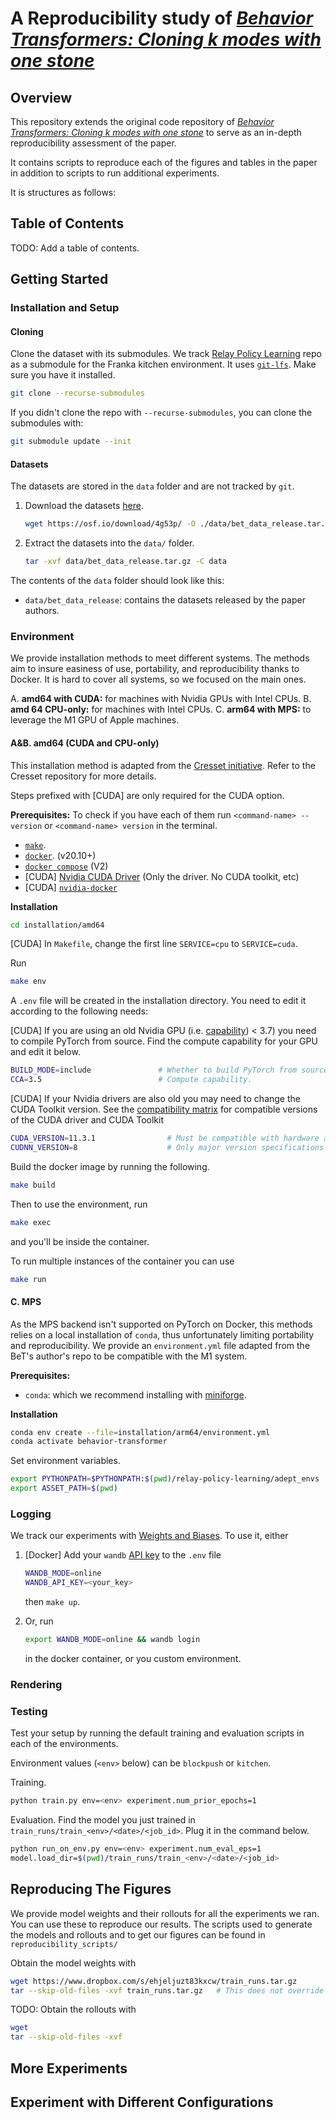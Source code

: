 # A Reproducibility study of [_Behavior Transformers: Cloning k modes with one stone_](https://github.com/notmahi/bet)

## Overview

This repository extends the original code repository of [_Behavior Transformers: Cloning k modes with one
stone_](https://github.com/notmahi/bet) to serve as an in-depth reproducibility assessment of the paper.

It contains scripts to reproduce each of the figures and tables in the paper in addition to scripts to run additional
experiments.

It is structures as follows:

## Table of Contents
TODO: Add a table of contents.

## Getting Started

### Installation and Setup

#### Cloning

Clone the dataset with its submodules.
We track [Relay Policy Learning](https://github.com/google-research/relay-policy-learning) repo as a submodule for the
Franka kitchen environment.
It uses [`git-lfs`](https://git-lfs.github.com/). Make sure you have it installed.

```bash
git clone --recurse-submodules
```

If you didn't clone the repo with `--recurse-submodules`, you can clone the submodules with:

```bash
git submodule update --init
```

#### Datasets

The datasets are stored in the `data` folder and are not tracked by `git`.

1. Download the datasets [here](https://osf.io/download/4g53p/).
   ```bash
   wget https://osf.io/download/4g53p/ -O ./data/bet_data_release.tar.gz
   ```
2. Extract the datasets into the `data/` folder.

   ```bash
   tar -xvf data/bet_data_release.tar.gz -C data
   ```

The contents of the `data` folder should look like this:

* `data/bet_data_release`: contains the datasets released by the paper authors.

### Environment

We provide installation methods to meet different systems.
The methods aim to insure easiness of use, portability, and reproducibility thanks to Docker.
It is hard to cover all systems, so we focused on the main ones.

A. **amd64 with CUDA:** for machines with Nvidia GPUs with Intel CPUs.
B. **amd 64 CPU-only:** for machines with Intel CPUs.
C. **arm64 with MPS:** to leverage the M1 GPU of Apple machines.

#### A&B. amd64 (CUDA and CPU-only)

This installation method is adapted from the [Cresset initiative](https://github.com/cresset-template/cresset).
Refer to the Cresset repository for more details.

Steps prefixed with [CUDA] are only required for the CUDA option.

**Prerequisites:**
To check if you have each of them run `<command-name> --version` or `<command-name> version` in the terminal.

* [`make`](https://cmake.org/install/).
* [`docker`](https://docs.docker.com/get-docker/). (v20.10+)
* [`docker compose`](https://docs.docker.com/compose/install/) (V2)
* [CUDA] [Nvidia CUDA Driver](https://www.nvidia.com/download/index.aspx) (Only the driver. No CUDA toolkit, etc)
* [CUDA] [`nvidia-docker`](https://docs.nvidia.com/datacenter/cloud-native/container-toolkit/install-guide.html#docker)

**Installation**

```bash
cd installation/amd64
```

[CUDA] In `Makefile`, change the first line `SERVICE=cpu` to `SERVICE=cuda`.

Run

```bash
make env
```

A `.env` file will be created in the installation directory. You need to edit it according to the following needs:

[CUDA] If you are using an old Nvidia GPU (i.e. [capability](https://developer.nvidia.com/cuda-gpus#compute)) < 3.7) you
need to compile PyTorch from source.
Find the compute capability for your GPU and edit it below.

```bash
BUILD_MODE=include               # Whether to build PyTorch from source.
CCA=3.5                          # Compute capability.
```

[CUDA] If your Nvidia drivers are also old you may need to change the CUDA Toolkit version.
See
the [compatibility matrix](https://docs.nvidia.com/cuda/cuda-toolkit-release-notes/index.html#cuda-major-component-versions__table-cuda-toolkit-driver-versions)
for compatible versions of the CUDA driver and CUDA Toolkit

```bash
CUDA_VERSION=11.3.1                # Must be compatible with hardware and CUDA driver.
CUDNN_VERSION=8                    # Only major version specifications are available.
```

Build the docker image by running the following.

```bash
make build
````

Then to use the environment, run

```bash
make exec
```

and you'll be inside the container.

To run multiple instances of the container you can use

```bash
make run
```

#### C. MPS

As the MPS backend isn't supported on PyTorch on Docker, this methods relies on a local installation of `conda`, thus
unfortunately limiting portability and reproducibility.
We provide an `environment.yml` file adapted from the BeT's author's repo to be compatible with the M1 system.

**Prerequisites:**

* `conda`: which we recommend installing with [miniforge](https://github.com/conda-forge/miniforge).

**Installation**

```bash
conda env create --file=installation/arm64/environment.yml
conda activate behavior-transformer
```

Set environment variables.
```bash
export PYTHONPATH=$PYTHONPATH:$(pwd)/relay-policy-learning/adept_envs
export ASSET_PATH=$(pwd)
```

### Logging

We track our experiments with [Weights and Biases](https://wandb.ai/site).
To use it, either

1. [Docker] Add your `wandb` [API key](https://wandb.ai/authorize) to the `.env` file
    ```bash
    WANDB_MODE=online
    WANDB_API_KEY=<your_key>
    ```
   then `make up`.

2. Or, run

    ```bash
    export WANDB_MODE=online && wandb login
    ```
   in the docker container, or you custom environment.

### Rendering

### Testing

Test your setup by running the default training and evaluation scripts in each of the environments.

Environment values (`<env>` below) can be `blockpush` or `kitchen`.

Training.

```bash
python train.py env=<env> experiment.num_prior_epochs=1
```

Evaluation.
Find the model you just trained in `train_runs/train_<env>/<date>/<job_id>`.
Plug it in the command below.

```bash
python run_on_env.py env=<env> experiment.num_eval_eps=1
model.load_dir=$(pwd)/train_runs/train_<env>/<date>/<job_id>
```

## Reproducing The Figures

We provide model weights and their rollouts for all the experiments we ran.
You can use these to reproduce our results.
The scripts used to generate the models and rollouts and to get our figures can be found in `reproducibility_scripts/`

Obtain the model weights with
```bash
wget https://www.dropbox.com/s/ehjeljuzt83kxcw/train_runs.tar.gz
tar --skip-old-files -xvf train_runs.tar.gz   # This does not override what you already have in train_runs/
```

TODO: Obtain the rollouts with
```bash
wget 
tar --skip-old-files -xvf 
```

## More Experiments

## Experiment with Different Configurations




